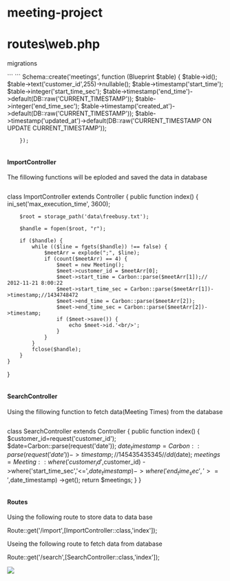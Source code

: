 
# meeting-project

# routes\web.php


<div>
<p>migrations</p>
```
```
     Schema::create('meetings', function (Blueprint $table) {
            $table->id();
            $table->text('customer_id',255)->nullable();
            $table->timestamp('start_time');
            $table->integer('start_time_sec');
            $table->timestamp('end_time')->default(DB::raw('CURRENT_TIMESTAMP'));
            $table->integer('end_time_sec');
            $table->timestamp('created_at')->default(DB::raw('CURRENT_TIMESTAMP'));
            $table->timestamp('updated_at')->default(DB::raw('CURRENT_TIMESTAMP ON UPDATE CURRENT_TIMESTAMP'));

        });
```
```
</div>

<div>
<h4>ImportController</h4>
<p>The fillowing functions will be eploded and saved the data in database</p>

```
```
class ImportController extends Controller
{
    public function index()
    {
        ini_set('max_execution_time', 3600);

        $root = storage_path('data\freebusy.txt');

        $handle = fopen($root, "r");

        if ($handle) {
            while (($line = fgets($handle)) !== false) {
                $meetArr = explode(";", $line);
                if (count($meetArr) == 4) {
                    $meet = new Meeting();
                    $meet->customer_id = $meetArr[0];
                    $meet->start_time = Carbon::parse($meetArr[1]);// 2012-11-21 8:00:22
                    $meet->start_time_sec = Carbon::parse($meetArr[1])->timestamp;//1434748472
                    $meet->end_time = Carbon::parse($meetArr[2]);
                    $meet->end_time_sec = Carbon::parse($meetArr[2])->timestamp;
                    if ($meet->save()) {
                        echo $meet->id.'<br/>';
                    }
                }
            }
            fclose($handle);
        }
    }
}

```
```


<div>
<h4>SearchController</h4>
<p>Using the fillowing function to fetch data(Meeting Times) from the database</p>

```
```
class SearchController extends Controller
{
    public function index()
    {
        $customer_id=request('customer_id');
        $date=Carbon::parse(request('date'));
        $date_timestamp=Carbon::parse(request('date'))->timestamp;//145435435345
        // dd($date);
        $meetings=Meeting::where('customer_id',$customer_id)
        ->where('start_time_sec','<=',$date_timestamp)
        ->where('end_time_sec','>=',$date_timestamp)
        ->get();
        return $meetings;
    }
}


```
```
</div>


<h4>Routes</h4>
<p>Using the following route to store data to data base </p>
<p>Route::get('/import',[ImportController::class,'index']);</p>

<p>Useing the following route to fetch data from database</p>
<p>Route::get('/search',[SearchController::class,'index']);</p>


<img src="{{asset('/storage/images/postman.jpg')}}">

                  
                         